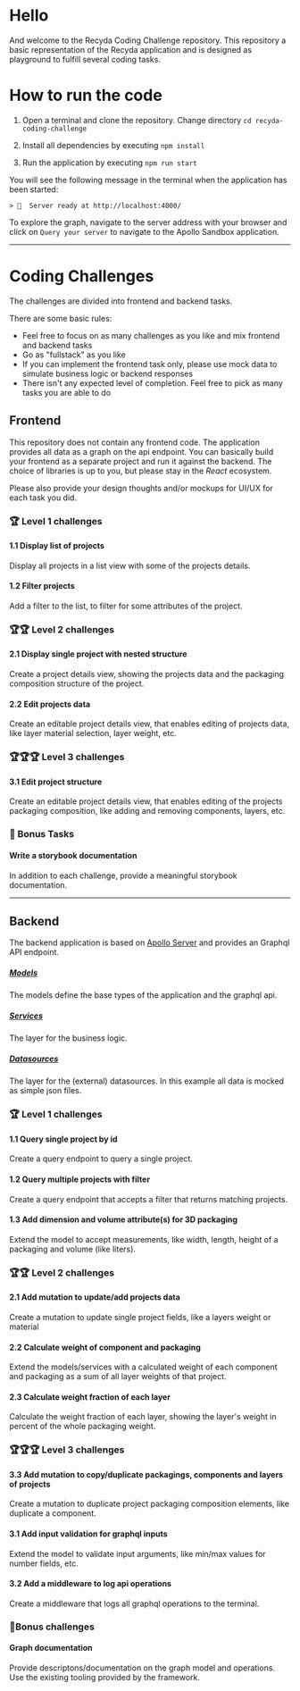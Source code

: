 
# Hello

And welcome to the Recyda Coding Challenge repository. This repository a basic representation of the Recyda application and is designed as playground to fulfill several coding tasks.


# How to run the code

1. Open a terminal and clone the repository. Change directory `cd recyda-coding-challenge`

2. Install all dependencies by executing `npm install`

3. Run the application by executing `npm run start`

You will see the following message in the terminal when the application has been started:
```
> 🚀  Server ready at http://localhost:4000/
```

To explore the graph, navigate to the server address with your browser and click on `Query your server` to navigate to the Apollo Sandbox application.

---

# Coding Challenges

The challenges are divided into frontend and backend tasks. 

There are some basic rules:
- Feel free to focus on as many challenges as you like and mix frontend and backend tasks
- Go as "fullstack" as you like
- If you can implement the frontend task only, please use mock data to simulate business logic or backend responses
- There isn't any expected level of completion. Feel free to pick as many tasks you are able to do

## Frontend

This repository does not contain any frontend code. The application provides all data as a graph on the api endpoint. You can basically build your frontend as a separate project and run it against the backend. The choice of libraries is up to you, but please stay in the *React* ecosystem.

Please also provide your design thoughts and/or mockups for UI/UX for each task you did.

### 🏆 Level 1 challenges

#### 1.1 Display list of projects
Display all projects in a list view with some of the projects details.

#### 1.2 Filter projects
Add a filter to the list, to filter for some attributes of the project.

### 🏆🏆 Level 2 challenges

#### 2.1 Display single project with nested structure
Create a project details view, showing the projects data and the packaging composition structure of the project.

#### 2.2 Edit projects data
Create an editable project details view, that enables editing of projects data, like layer material selection, layer weight, etc.


### 🏆🏆🏆 Level 3 challenges
 
#### 3.1 Edit project structure
Create an editable project details view, that enables editing of the projects packaging composition, like adding and removing components, layers, etc.


### 🏅 Bonus Tasks

#### Write a storybook documentation

In addition to each challenge, provide a meaningful storybook documentation.

---

## Backend

The backend application is based on [Apollo Server](https://www.apollographql.com/docs/apollo-server/v3/) and provides an Graphql API endpoint. 

##### [Models](./src/models)

The models define the base types of the application and the graphql api.

##### [Services](./src/services)

The layer for the business logic.

##### [Datasources](./src/datasources)

The layer for the (external) datasources. In this example all data is mocked as simple json files.


### 🏆 Level 1 challenges

#### 1.1 Query single project by id
Create a query endpoint to query a single project.

#### 1.2 Query multiple projects with filter
Create a query endpoint that accepts a filter that returns matching projects.

#### 1.3 Add dimension and volume attribute(s) for 3D packaging
Extend the model to accept measurements, like width, length, height of a packaging and volume (like liters).


### 🏆🏆 Level 2 challenges

#### 2.1 Add mutation to update/add projects data
Create a mutation to update single project fields, like a layers weight or material

#### 2.2 Calculate weight of component and packaging
Extend the models/services with a calculated weight of each component and packaging as a sum of all layer weights of that project.

#### 2.3 Calculate weight fraction of each layer
Calculate the weight fraction of each layer, showing the layer's weight in percent of the whole packaging weight.


### 🏆🏆🏆 Level 3 challenges

#### 3.3 Add mutation to copy/duplicate packagings, components and layers of projects
Create a mutation to duplicate project packaging composition elements, like duplicate a component.

#### 3.1 Add input validation for graphql inputs
Extend the model to validate input arguments, like min/max values for number fields, etc.

#### 3.2 Add a middleware to log api operations
Create a middleware that logs all graphql operations to the terminal.


### 🏅Bonus challenges

#### Graph documentation
Provide descriptons/documentation on the graph model and operations. Use the existing tooling provided by the framework. 
